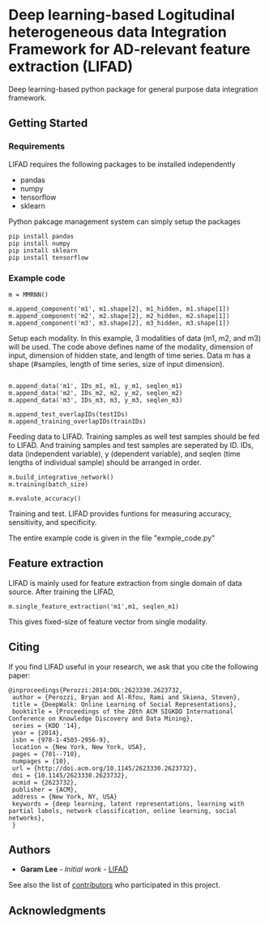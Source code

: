 # Deep learning-based Logitudinal heterogeneous data Integration Framework for AD-relevant feature extraction (LIFAD)

Deep learning-based python package for general purpose data integration framework. 

## Getting Started

### Requirements
LIFAD requires the following packages to be installed independently

  * pandas
  * numpy
  * tensorflow
  * sklearn

Python pakcage management system can simply setup the packages
```
pip install pandas
pip install numpy
pip install sklearn
pip install tensorflow
```

### Example code

```
m = MMRNN()

m.append_component('m1', m1.shape[2], m1_hidden, m1.shape[1])
m.append_component('m2', m2.shape[2], m2_hidden, m2.shape[1])
m.append_component('m3', m3.shape[2], m3_hidden, m3.shape[1])
```

Setup each modality. In this example, 3 modalities of data (m1, m2, and m3) will be used.
The code above defines name of the modality, dimension of input, dimension of hidden state, and length of time series. Data m has a shape (#samples, length of time series, size of input dimension). 
```

m.append_data('m1', IDs_m1, m1, y_m1, seqlen_m1)
m.append_data('m2', IDs_m2, m2, y_m2, seqlen_m2)
m.append_data('m3', IDs_m3, m3, y_m3, seqlen_m3)

m.append_test_overlapIDs(testIDs)
m.append_training_overlapIDs(trainIDs)
```
Feeding data to LIFAD. Training samples as well test samples should be fed to LIFAD. And training samples and test samples are seperated by ID. IDs, data (independent variable), y (dependent variable), and seqlen (time lengths of individual sample) should be arranged in order. 

```
m.build_integrative_network()
m.training(batch_size)

m.evalute_accuracy()
```

Training and test. LIFAD provides funtions for measuring accuracy, sensitivity, and specificity. 

The entire example code is given in the file "exmple_code.py"

## Feature extraction

LIFAD is mainly used for feature extraction from single domain of data source. After training the LIFAD, 

```
m.single_feature_extraction('m1',m1, seqlen_m1)
```

This gives fixed-size of feature vector from single modality.


## Citing
If you find LIFAD useful in your research, we ask that you cite the following paper:
```
@inproceedings{Perozzi:2014:DOL:2623330.2623732,
 author = {Perozzi, Bryan and Al-Rfou, Rami and Skiena, Steven},
 title = {DeepWalk: Online Learning of Social Representations},
 booktitle = {Proceedings of the 20th ACM SIGKDD International Conference on Knowledge Discovery and Data Mining},
 series = {KDD '14},
 year = {2014},
 isbn = {978-1-4503-2956-9},
 location = {New York, New York, USA},
 pages = {701--710},
 numpages = {10},
 url = {http://doi.acm.org/10.1145/2623330.2623732},
 doi = {10.1145/2623330.2623732},
 acmid = {2623732},
 publisher = {ACM},
 address = {New York, NY, USA}
 keywords = {deep learning, latent representations, learning with partial labels, network classification, online learning, social networks},
 }

```


## Authors

* **Garam Lee** - *Initial work* - [LIFAD](https://github.com/goeastagent/LIFAD)

See also the list of [contributors](https://github.com/goeastagent/LIFAD/contributors) who participated in this project.


## Acknowledgments
